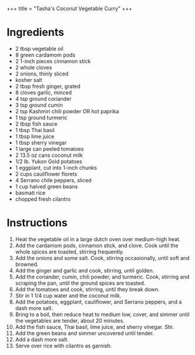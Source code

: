 +++
title = "Tasha's Coconut Vegetable Curry"
+++

# Ingredients

- 2 tbsp vegetable oil
- 8 green cardamom pods
- 2 1-inch pieces cinnamon stick
- 2 whole cloves
- 2 onions, thinly sliced
- kosher salt
- 2 tbsp fresh ginger, grated
- 8 cloves garlic, minced
- 4 tsp ground coriander
- 3 tsp ground cumin
- 2 tsp Kashmiri chili powder OR hot paprika
- 1 tsp ground turmeric
- 2 tbsp fish sauce
- 1 tbsp Thai basil
- 1 tbsp lime juice
- 1 tbsp sherry vinegar
- 1 large can peeled tomatoes
- 2 13.5 oz cans coconut milk
- 1/2 lb. Yukon Gold potatoes
- 1 eggplant, cut into 1-inch chunks
- 2 cups cauliflower florets
- 4 Serrano chile peppers, sliced
- 1 cup halved green beans
- basmati rice
- chopped fresh cilantro

# Instructions

1. Heat the vegetable oil in a large dutch oven over medium-high heat.
2. Add the cardamom pods, cinnamon stick, and clove. Cook until the whole spices are toasted, stirring frequently.
3. Add the onions and some salt. Cook, stirring occasionally, until soft and browned.
4. Add the ginger and garlic and cook, stirring, until golden.
5. Add the coriander, cumin, chili powder, and turmeric. Cook, stirring and scraping the pan, until the ground spices are toasted.
6. Add the tomatoes and cook, stirring, until they break down.
7. Stir in 1 1/4 cup water and the coconut milk.
8. Add the potatoes, eggplant, cauliflower, and Serrano peppers, and a dash more salt.
9. Bring to a boil, then reduce heat to medium low, cover, and simmer until the vegetables are tender, about 20 minutes.
10. Add the fish sauce, Thai basil, lime juice, and sherry vinegar. Stir.
11. Add the green beans and simmer uncovered until tender.
12. Add a dash more salt.
13. Serve over rice with cilantro as garnish.
